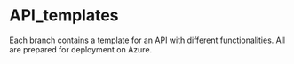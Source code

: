 # API_templates
Each branch contains a template for an API with different functionalities. All are prepared for deployment on Azure. 
